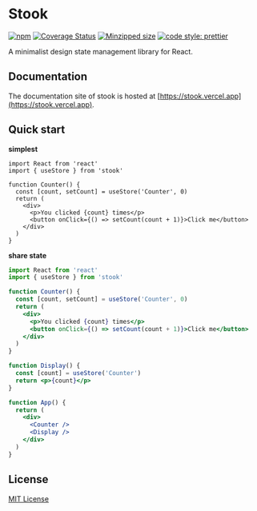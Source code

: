 # Stook

[![npm](https://img.shields.io/npm/v/stook.svg)](https://www.npmjs.com/package/stook) [![Coverage Status](https://coveralls.io/repos/github/forsigner/stook/badge.svg?branch=master)](https://coveralls.io/github/forsigner/stook?branch=master) [![Minzipped size](https://img.shields.io/bundlephobia/minzip/stook.svg)](https://bundlephobia.com/result?p=stook) [![code style: prettier](https://img.shields.io/badge/code_style-prettier-ff69b4.svg)](https://github.com/prettier/prettier)

A minimalist design state management library for React.

## Documentation

The documentation site of stook is hosted at  [https://stook.vercel.app](https://stook.vercel.app).

## Quick start

**simplest**

```tsx
import React from 'react'
import { useStore } from 'stook'

function Counter() {
  const [count, setCount] = useStore('Counter', 0)
  return (
    <div>
      <p>You clicked {count} times</p>
      <button onClick={() => setCount(count + 1)}>Click me</button>
    </div>
  )
}
```

**share state**

```jsx
import React from 'react'
import { useStore } from 'stook'

function Counter() {
  const [count, setCount] = useStore('Counter', 0)
  return (
    <div>
      <p>You clicked {count} times</p>
      <button onClick={() => setCount(count + 1)}>Click me</button>
    </div>
  )
}

function Display() {
  const [count] = useStore('Counter')
  return <p>{count}</p>
}

function App() {
  return (
    <div>
      <Counter />
      <Display />
    </div>
  )
}
```

## License

[MIT License](https://github.com/forsigner/stook/blob/master/LICENSE)
